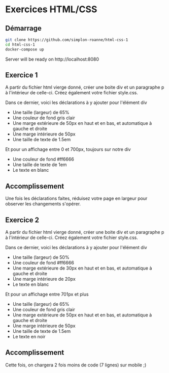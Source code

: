 # Exercices HTML/CSS

## Démarrage

```bash
git clone https://github.com/simplon-roanne/html-css-1
cd html-css-1
docker-compose up
```
Server will be ready on http://localhost:8080

## Exercice 1
A partir du fichier html vierge donné, créer une boite div et un paragraphe p à l'intérieur de celle-ci. 
Créez également votre fichier style.css.

Dans ce dernier, voici les déclarations à y ajouter pour l'élément div
* Une taille (largeur) de 65%
* Une couleur de fond gris clair
* Une marge extérieure de 50px en haut et en bas, et automatique à gauche et droite
* Une marge intérieure de 50px
* Une taille de texte de 1.5em

Et pour un affichage entre 0 et 700px, toujours sur notre div
* Une couleur de fond #ff6666
* Une taille de texte de 1em
* Le texte en blanc

## Accomplissement
Une fois les déclarations faites, réduisez votre page en largeur pour observer les changements s'opérer.

## Exercice 2
A partir du fichier html vierge donné, créer une boite div et un paragraphe p à l'intérieur de celle-ci. 
Créez également votre fichier style.css.
  
Dans ce dernier, voici les déclarations à y ajouter pour l'élément div
* Une taille (largeur) de 50%
* Une couleur de fond #ff6666
* Une marge extérieure de 30px en haut et en bas, et automatique à gauche et droite
* Une marge intérieure de 20px
* Le texte en blanc
  
Et pour un affichage entre 701px et plus
* Une taille (largeur) de 65%
* Une couleur de fond gris clair
* Une marge extérieure de 50px en haut et en bas, et automatique à gauche et droite
* Une marge intérieure de 50px
* Une taille de texte de 1.5em
* Le texte en noir
  
## Accomplissement
Cette fois, on chargera 2 fois moins de code (7 lignes) sur mobile ;)
